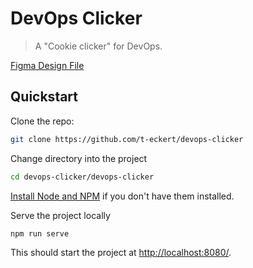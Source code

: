 # DevOps Clicker

> A "Cookie clicker" for DevOps.

[Figma Design File](https://www.figma.com/file/YNNLSllX6r2N7cjSzvZJQH/DevOps-Clicker?node-id=0%3A1)

## Quickstart

Clone the repo:

```bash
git clone https://github.com/t-eckert/devops-clicker
```

Change directory into the project

```bash
cd devops-clicker/devops-clicker
```

[Install Node and NPM](https://nodejs.org/) if you don't have them installed.

Serve the project locally

```bash
npm run serve
```

This should start the project at [http://localhost:8080/](http://localhost:8080/).
